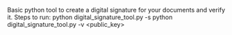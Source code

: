 Basic python tool to create a digital signature for your documents and verify it.
Steps to run: 
python digital_signature_tool.py -s <document>
python digital_signature_tool.py -v <document> <public_key> <signature>

